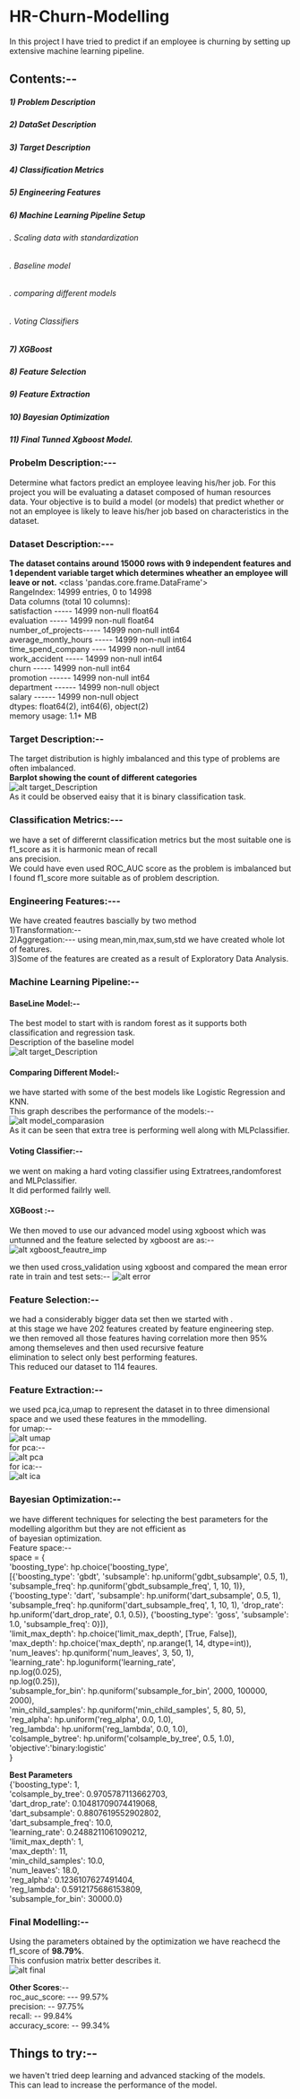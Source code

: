 # HR-Churn-Modelling
In this project I have tried to predict if an employee is churning by setting up extensive machine learning pipeline.

## Contents:--  
##### 1) Problem Description  
##### 2) DataSet Description  
##### 3) Target Description   
##### 4) Classification Metrics  
##### 5) Engineering Features  
##### 6) Machine Learning Pipeline Setup  
###### . Scaling data with standardization  
###### . Baseline model  
###### . comparing different models  
###### . Voting Classifiers  
##### 7) XGBoost  
##### 8) Feature Selection  
##### 9) Feature Extraction  
##### 10) Bayesian Optimization   
##### 11) Final Tunned Xgboost Model.  


### Probelm Description:---  
Determine what factors predict an employee leaving his/her job. For this project you will be evaluating a dataset composed of human resources data. Your objective is to build a model (or models) that predict whether or not an employee is likely to leave his/her job based on characteristics in the dataset.  

### Dataset Description:---  
**The dataset contains around 15000 rows with 9 independent features and 1 dependent variable target which determines wheather an employee will leave or not.** 
<class 'pandas.core.frame.DataFrame'>  
RangeIndex: 14999 entries, 0 to 14998  
Data columns (total 10 columns):  
satisfaction -----            14999 non-null float64  
evaluation  -----            14999 non-null float64  
number_of_projects-----      14999 non-null int64  
average_montly_hours  -----  14999 non-null int64  
time_spend_company   ----   14999 non-null int64  
work_accident   -----        14999 non-null int64  
churn          -----         14999 non-null int64  
promotion        ------       14999 non-null int64  
department  ------           14999 non-null object  
salary      ------            14999 non-null object  
dtypes: float64(2), int64(6), object(2)  
memory usage: 1.1+ MB  

### Target Description:--  
The target distribution is highly imbalanced and this type of problems are often imbalanced.  
**Barplot showing the count of different categories**    
![alt target_Description](https://github.com/Ankit01Mishra/HR-Churn-Modelling/blob/master/result_images/target_desp.png)  
As it could be observed eaisy that it is binary classification task.   

### Classification Metrics:---  
we have a set of differernt classification metrics but the most suitable one is f1_score as it is harmonic mean of recall   
ans precision.  
We could have even used ROC_AUC score as the problem is imbalanced but I found f1_score more suitable as of problem description.  

### Engineering Features:---  
We have created feautres bascially by two method   
1)Transformation:--   
2)Aggregation:---    using mean,min,max,sum,std we have created whole lot of features.  
3)Some of the features are created as a result of Exploratory Data Analysis.  

### Machine Learning Pipeline:--  
#### BaseLine Model:--  
The best model to start with is random forest as it supports both classification and regression task.   
Description of the baseline model  
![alt target_Description](https://github.com/Ankit01Mishra/HR-Churn-Modelling/blob/master/result_images/baseline_model.png)  

#### Comparing Different Model:-    
we have started with some of the best models like Logistic Regression and KNN.  
This graph describes the performance of the models:--  
![alt model_comparasion](https://github.com/Ankit01Mishra/HR-Churn-Modelling/blob/master/result_images/comparing_models.png)  
As it can be seen that extra tree is performing well along with MLPclassifier.  

#### Voting Classifier:--  
we went on making a hard voting classifier using Extratrees,randomforest and MLPclassifier.  
It did performed failrly well.  

#### XGBoost :--  
We then moved to use our advanced model using xgboost which was untunned and the feature selected by xgboost are as:--  
![alt xgboost_feautre_imp](https://github.com/Ankit01Mishra/HR-Churn-Modelling/blob/master/result_images/xgboost_feature_imp.png)  


we then used cross_validation using xgboost and compared the mean error rate in train and test sets:-- 
![alt error](https://github.com/Ankit01Mishra/HR-Churn-Modelling/blob/master/result_images/error.png)  

### Feature Selection:--  
we had a considerably bigger data set then we started with .  
at this stage we have 202 features created by feature engineering step.  
we then removed all those features having correlation more then 95% among themseleves and then used recursive feature   
elimination to select only best performing features.  
This reduced our dataset to 114 feaures.  

### Feature Extraction:--  
we used pca,ica,umap to represent the dataset in to three dimensional space and we used these features in the mmodelling.  
for umap:--  
![alt umap](https://github.com/Ankit01Mishra/HR-Churn-Modelling/blob/master/result_images/umap.png)  
for pca:--  
![alt pca](https://github.com/Ankit01Mishra/HR-Churn-Modelling/blob/master/result_images/pca.png)  
for ica:--  
![alt ica](https://github.com/Ankit01Mishra/HR-Churn-Modelling/blob/master/result_images/ica.png)  

### Bayesian Optimization:--  
we have different techniques for selecting the best parameters for the modelling algorithm but they are not efficient as  
of bayesian optimization.  
Feature space:--    
space = {  
    'boosting_type': hp.choice('boosting_type',    
                              [{'boosting_type': 'gbdt',
                                'subsample': hp.uniform('gdbt_subsample', 0.5, 1),
                                'subsample_freq': hp.quniform('gbdt_subsample_freq', 1, 10, 1)}, 
                               {'boosting_type': 'dart', 
                                 'subsample': hp.uniform('dart_subsample', 0.5, 1),
                                 'subsample_freq': hp.quniform('dart_subsample_freq', 1, 10, 1),
                                 'drop_rate': hp.uniform('dart_drop_rate', 0.1, 0.5)},
                                {'boosting_type': 'goss',
                                 'subsample': 1.0,
                                 'subsample_freq': 0}]),  
    'limit_max_depth': hp.choice('limit_max_depth', [True, False]),  
    'max_depth': hp.choice('max_depth', np.arange(1, 14, dtype=int)),  
    'num_leaves': hp.quniform('num_leaves', 3, 50, 1),  
    'learning_rate': hp.loguniform('learning_rate',   
                                   np.log(0.025),   
                                   np.log(0.25)),  
    'subsample_for_bin': hp.quniform('subsample_for_bin', 2000, 100000, 2000),  
    'min_child_samples': hp.quniform('min_child_samples', 5, 80, 5),  
    'reg_alpha': hp.uniform('reg_alpha', 0.0, 1.0),  
    'reg_lambda': hp.uniform('reg_lambda', 0.0, 1.0),  
    'colsample_bytree': hp.uniform('colsample_by_tree', 0.5, 1.0),  
    'objective':'binary:logistic'  
}  

**Best Parameters**  
{'boosting_type': 1,  
 'colsample_by_tree': 0.9705787113662703,  
 'dart_drop_rate': 0.10481709074419068,  
 'dart_subsample': 0.8807619552902802,  
 'dart_subsample_freq': 10.0,  
 'learning_rate': 0.2488211061090212,  
 'limit_max_depth': 1,  
 'max_depth': 11,  
 'min_child_samples': 10.0,  
 'num_leaves': 18.0,  
 'reg_alpha': 0.1236107627491404,  
 'reg_lambda': 0.5912175686153809,  
 'subsample_for_bin': 30000.0}  
 
 ### Final Modelling:--  
 Using the parameters obtained by the optimization we have reachecd the f1_score of **98.79%**.  
 This confusion matrix better describes it.  
 ![alt final](https://github.com/Ankit01Mishra/HR-Churn-Modelling/blob/master/result_images/final.png)   
 
 **Other Scores**:--  
 roc_auc_score: ---  99.57%  
 precision: -- 97.75%  
 recall: -- 99.84%  
 accuracy_score: -- 99.34%  
 
 
 ## Things to try:--  
 we haven't tried deep learning and advanced stacking of the models.  
 This can lead to increase the performance of the model.  
 
 
